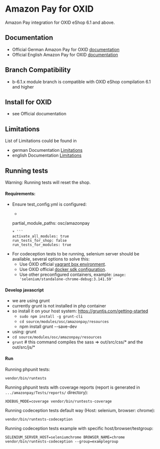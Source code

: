 # Amazon Pay for OXID

Amazon Pay integration for OXID eShop 6.1 and above.

## Documentation

* Official German Amazon Pay for OXID [documentation](https://docs.oxid-esales.com/modules/amazon-pay/de/latest/)
* Official English Amazon Pay for OXID [documentation](https://docs.oxid-esales.com/modules/amazon-pay/en/latest/)

## Branch Compatibility

* b-6.1.x module branch is compatible with OXID eShop compilation 6.1 and higher

## Install for OXID

* see Official documentation

## Limitations

List of Limitations could be found in

* german Documentation [Limitations](https://docs.oxid-esales.com/modules/amazon-pay/de/latest/einfuehrung.html#wann-konnen-sie-amazon-pay-nicht-anbieten)
* english Documentation [Limitations](https://docs.oxid-esales.com/modules/amazon-pay/en/latest/einfuehrung.html#wann-konnen-sie-amazon-pay-nicht-anbieten)

## Running tests

Warning: Running tests will reset the shop.

#### Requirements:
* Ensure test_config.yml is configured:
    * ```
    partial_module_paths: osc/amazonpay
    ```
    * ```
    activate_all_modules: true
    run_tests_for_shop: false
    run_tests_for_modules: true
    ```
* For codeception tests to be running, selenium server should be available, several options to solve this:
    * Use OXID official [vagrant box environment](https://github.com/OXID-eSales/oxvm_eshop).
    * Use OXID official [docker sdk configuration](https://github.com/OXID-eSales/docker-eshop-sdk).
    * Use other preconfigured containers, example: ``image: 'selenium/standalone-chrome-debug:3.141.59'``

#### Develop javascript
- we are using grunt
- currently grunt is not installed in php container
- so install it on your host system: https://gruntjs.com/getting-started
  - `sudo npm install -g grunt-cli`
  - `cd source/modules/osc/amazonpay/resources`
  - npm install grunt --save-dev
- using: grunt
- `cd source/modules/osc/amazonpay/resources`
- `grunt` # this command compiles the sass => out/src/css/* and the out/src/js/*

#### Run

Running phpunit tests:
```
vendor/bin/runtests
```

Running phpunit tests with coverage reports (report is generated in ``.../amazonpay/Tests/reports/`` directory):
```
XDEBUG_MODE=coverage vendor/bin/runtests-coverage
```

Running codeception tests default way (Host: selenium, browser: chrome):
```
vendor/bin/runtests-codeception
```

Running codeception tests example with specific host/browser/testgroup:
```
SELENIUM_SERVER_HOST=seleniumchrome BROWSER_NAME=chrome vendor/bin/runtests-codeception --group=examplegroup
```
